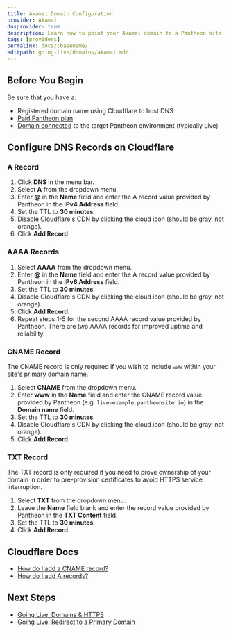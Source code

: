 ```yaml
---
title: Akamai Domain Configuration
provider: Akamai
dnsprovider: true
description: Learn how to point your Akamai domain to a Pantheon site.
tags: [providers]
permalink: docs/:basename/
editpath: going-live/domains/akamai.md/
---
```

## Before You Begin
Be sure that you have a:

- Registered domain name using Cloudflare to host DNS
- [Paid Pantheon plan](/docs/guides/going-live/plans/)
- [Domain connected](/docs/guides/going-live/domains/) to the target Pantheon environment (typically Live)

## Configure DNS Records on Cloudflare
### A Record
1. Click **DNS** in the menu bar.
2. Select **A** from the dropdown menu.
4. Enter **@** in the **Name** field and enter the A record value provided by Pantheon in the **IPv4 Address** field.
5. Set the TTL to **30 minutes**.
6. Disable Cloudflare's CDN by clicking the cloud icon (should be gray, not orange).
6. Click **Add Record**.

### AAAA Records
1. Select **AAAA** from the dropdown menu.
2. Enter **@** in the **Name** field and enter the A record value provided by Pantheon in the **IPv6 Address** field.
3. Set the TTL to **30 minutes**.
4. Disable Cloudflare's CDN by clicking the cloud icon (should be gray, not orange).
5. Click **Add Record**.
6. Repeat steps 1-5 for the second AAAA record value provided by Pantheon. There are two AAAA records for improved uptime and reliability.

### CNAME Record
The CNAME record is only required if you wish to include `www` within your site's primary domain name.

1. Select **CNAME** from the dropdown menu.
2. Enter **www** in the **Name** field and enter the CNAME record value provided by Pantheon (e.g. `live-example.pantheonsite.io`) in the **Domain name** field.
3. Set the TTL to **30 minutes**.
4. Disable Cloudflare's CDN by clicking the cloud icon (should be gray, not orange).
5. Click **Add Record**.

### TXT Record
The TXT record is only required if you need to prove ownership of your domain in order to pre-provision certificates to avoid HTTPS service interruption.

1. Select **TXT** from the dropdown menu.
2. Leave the **Name** field blank and enter the record value provided by Pantheon in the **TXT Content** field.
3. Set the TTL to **30 minutes**.
4. Click **Add Record**.

## Cloudflare Docs

* <a href="https://support.cloudflare.com/hc/en-us/articles/200169046-How-do-I-add-a-CNAME-record-" target="blank">How do I add a CNAME record? <span class="glyphicons glyphicons-new-window-alt"></span></a>
* <a href="https://support.cloudflare.com/hc/en-us/articles/200169096-How-do-I-add-A-records-" target="blank">How do I add A records? <span class="glyphicons glyphicons-new-window-alt"></span></a>

## Next Steps

* [Going Live: Domains & HTTPS](/docs/guides/going-live/domains-https/)
* [Going Live: Redirect to a Primary Domain](/docs/guides/going-live/redirects/)
